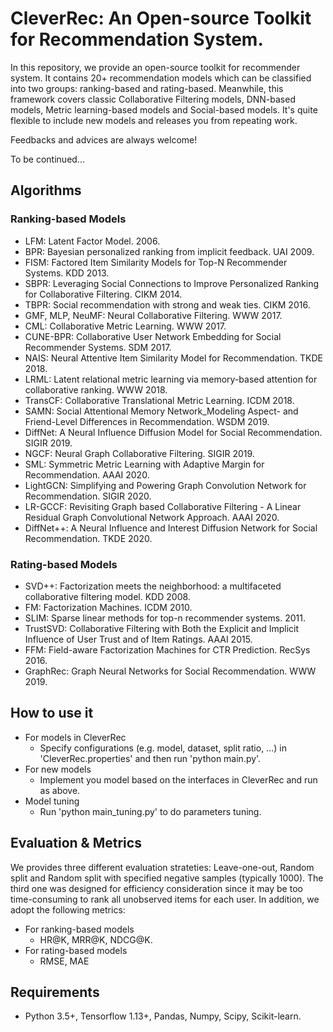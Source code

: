 # CleverRec: An Open-source Toolkit for Recommendation System.

In this repository, we provide an open-source toolkit for recommender system. It contains 20+ recommendation models which can be classified into two groups: ranking-based and rating-based. Meanwhile, this framework covers classic Collaborative Filtering models, DNN-based models, Metric learning-based models and Social-based models. It's quite flexible to include new models and releases you from repeating work.

Feedbacks and advices are always welcome!

To be continued...

## Algorithms

### Ranking-based Models

+ LFM: Latent Factor Model. 2006.
+ BPR: Bayesian personalized ranking from implicit feedback. UAI 2009.
+ FISM: Factored Item Similarity Models for Top-N Recommender Systems. KDD 2013.
+ SBPR: Leveraging Social Connections to Improve Personalized Ranking for Collaborative Filtering. CIKM 2014.
+ TBPR: Social recommendation with strong and weak ties. CIKM 2016.
+ GMF, MLP, NeuMF: Neural Collaborative Filtering. WWW 2017.
+ CML: Collaborative Metric Learning. WWW 2017.
+ CUNE-BPR: Collaborative User Network Embedding for Social Recommender Systems. SDM 2017.
+ NAIS: Neural Attentive Item Similarity Model for Recommendation. TKDE 2018.
+ LRML: Latent relational metric learning via memory-based attention for collaborative ranking. WWW 2018.
+ TransCF: Collaborative Translational Metric Learning. ICDM 2018.
+ SAMN: Social Attentional Memory Network_Modeling Aspect- and Friend-Level Differences in Recommendation. WSDM 2019.
+ DiffNet: A Neural Influence Diffusion Model for Social Recommendation. SIGIR 2019.
+ NGCF: Neural Graph Collaborative Filtering. SIGIR 2019.
+ SML: Symmetric Metric Learning with Adaptive Margin for Recommendation. AAAI 2020.
+ LightGCN:  Simplifying and Powering Graph Convolution Network for Recommendation. SIGIR 2020.
+ LR-GCCF: Revisiting Graph based Collaborative Filtering - A Linear Residual Graph Convolutional Network Approach. AAAI 2020.
+ DiffNet++: A Neural Influence and Interest Diffusion Network for Social Recommendation. TKDE 2020.


### Rating-based Models

+ SVD++: Factorization meets the neighborhood: a multifaceted collaborative filtering model. KDD 2008.
+ FM: Factorization Machines. ICDM 2010.
+ SLIM: Sparse linear methods for top-n recommender systems. 2011.
+ TrustSVD: Collaborative Filtering with Both the Explicit and Implicit Influence of User Trust and of Item Ratings. AAAI 2015.
+ FFM: Field-aware Factorization Machines for CTR Prediction. RecSys 2016.
+ GraphRec: Graph Neural Networks for Social Recommendation. WWW 2019.


## How to use it

+ For models in CleverRec
    + Specify configurations (e.g. model, dataset, split ratio, ...) in 'CleverRec.properties' and then run 'python main.py'.
+ For new models
    + Implement you model based on the interfaces in CleverRec and run as above.
+ Model tuning
    + Run 'python main_tuning.py' to do parameters tuning.

## Evaluation & Metrics

We provides three different evaluation strateties: Leave-one-out, Random split and Random split with specified negative samples (typically 1000). The third one was designed for efficiency consideration since it may be too time-consuming to rank all unobserved items for each user. In addition, we adopt the following metrics:

+ For ranking-based models
    + HR@K, MRR@K, NDCG@K.
+ For rating-based models
    + RMSE, MAE

## Requirements

+ Python 3.5+, Tensorflow 1.13+, Pandas, Numpy, Scipy, Scikit-learn.
